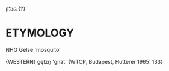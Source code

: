 געלזן {?}

ETYMOLOGY
===========
NHG Gelse 'mosquito'

{WESTERN}
gęlzn̥ 'gnat' {WTCP, Budapest, Hutterer 1965: 133}
